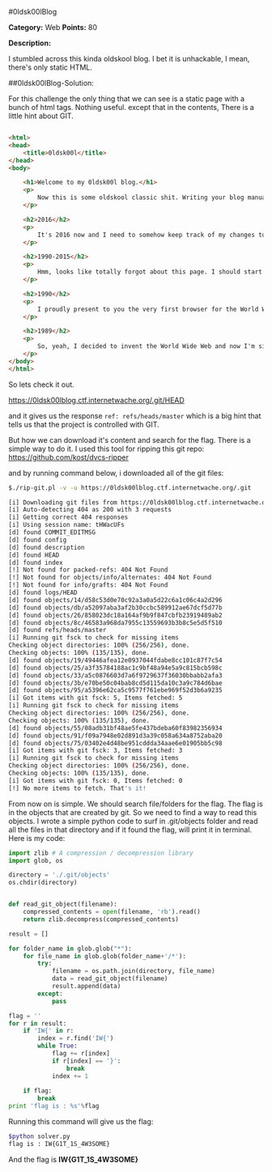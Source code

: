 #0ldsk00lBlog

**Category:** Web
**Points:** 80

**Description:**

I stumbled across this kinda oldskool blog. I bet it is unhackable, I mean, there's only static HTML.

##0ldsk00lBlog-Solution:

For this challenge the only thing that we can see is a static page with a bunch of html tags.
Nothing useful. except that in the contents, There is a little hint about GIT.

```html

<html>
<head>
	<title>0ldsk00l</title>
</head>
<body>

	<h1>Welcome to my 0ldsk00l blog.</h1>
	<p>
		Now this is some oldskool classic shit. Writing your blog manually without all this crappy bling-bling CSS / JS stuff.
	</p>

	<h2>2016</h2>
	<p>
		It's 2016 now and I need to somehow keep track of my changes to this document as it grows and grows. All people are talking about a tool called 'Git'. I think I might give this a try.
	</p>

	<h2>1990-2015</h2>
	<p>
		Hmm, looks like totally forgot about this page. I should start blogging more often.
	</p>

	<h2>1990</h2>
	<p>
		I proudly present to you the very first browser for the World Wide Web. Feel free to use it to view my awesome blog.
	</p>

	<h2>1989</h2>
	<p>
		So, yeah, I decided to invent the World Wide Web and now I'm sitting here and writing this. 
	</p>
</body>
</html>
```

So lets check it out.

https://0ldsk00lblog.ctf.internetwache.org/.git/HEAD

and it gives us the response ```ref: refs/heads/master``` which is a big hint that tells us that
the project is controlled with GIT.

But how we can download it's content and search for the flag. There is a simple way to do it. I used
this tool for ripping this git repo: https://github.com/kost/dvcs-ripper

and by running command below, i downloaded all of the git files:

```bash
$./rip-git.pl -v -u https://0ldsk00lblog.ctf.internetwache.org/.git

[i] Downloading git files from https://0ldsk00lblog.ctf.internetwache.org/.git
[i] Auto-detecting 404 as 200 with 3 requests
[i] Getting correct 404 responses
[i] Using session name: tHWacUFs
[d] found COMMIT_EDITMSG
[d] found config
[d] found description
[d] found HEAD
[d] found index
[!] Not found for packed-refs: 404 Not Found
[!] Not found for objects/info/alternates: 404 Not Found
[!] Not found for info/grafts: 404 Not Found
[d] found logs/HEAD
[d] found objects/14/d58c53d0e70c92a3a0a5d22c6a1c06c4a2d296
[d] found objects/db/a52097aba3af2b30ccbc589912ae67dcf5d77b
[d] found objects/26/858023dc18a164af9b9f847cbfb23919489ab2
[d] found objects/8c/46583a968da7955c13559693b3b8c5e5d5f510
[d] found refs/heads/master
[i] Running git fsck to check for missing items
Checking object directories: 100% (256/256), done.
Checking objects: 100% (135/135), done.
[d] found objects/19/49446afea12e0937044fdabe8cc101c87f7c54
[d] found objects/25/a3f35784188ac1c9bf48a94e5a9c815bcb598c
[d] found objects/33/a5c0876603d7a6f9729637f36030bbabb2afa3
[d] found objects/3b/e70be50c04bab8cd5d115da10c3a9c784d6bae
[d] found objects/95/a5396e62ca5c9577f761ebe969f52d3b6a9235
[i] Got items with git fsck: 5, Items fetched: 5
[i] Running git fsck to check for missing items
Checking object directories: 100% (256/256), done.
Checking objects: 100% (135/135), done.
[d] found objects/55/08adb31bf48ae5fe437bdeba60f83982356934
[d] found objects/91/f09a7948e02d891d3a39c058a634a8752aba20
[d] found objects/75/03402e4d48be951cddda34aae6e01905bb5c98
[i] Got items with git fsck: 3, Items fetched: 3
[i] Running git fsck to check for missing items
Checking object directories: 100% (256/256), done.
Checking objects: 100% (135/135), done.
[i] Got items with git fsck: 0, Items fetched: 0
[!] No more items to fetch. That's it!
```

From now on is simple. We should search file/folders for the flag. The flag is in the objects
that are created by git. So we need to find a way to read this objects.
I wrote a simple python code to surf in .git/objects folder and read all the files in that directory
and if it found the flag, will print it in terminal. Here is my code:

```python
import zlib # A compression / decompression library
import glob, os

directory = './.git/objects'
os.chdir(directory)


def read_git_object(filename):
    compressed_contents = open(filename, 'rb').read()
    return zlib.decompress(compressed_contents)

result = []

for folder_name in glob.glob("*"):
    for file_name in glob.glob(folder_name+'/*'):
        try:
            filename = os.path.join(directory, file_name)
            data = read_git_object(filename)
            result.append(data)
        except:
            pass

flag = ''
for r in result:
    if 'IW{' in r:
        index = r.find('IW{')
        while True:
            flag += r[index]
            if r[index] == '}':
                break
            index += 1
            
    if flag:
        break
print 'flag is : %s'%flag
```

Running this command will give us the flag:

```bash
$python solver.py
flag is : IW{G1T_1S_4W3SOME}
```

And the flag is **IW{G1T_1S_4W3SOME}**

